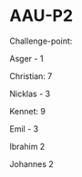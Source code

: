 # AAU-P2

Challenge-point:

Asger - 1

Christian: 7

Nicklas - 3

Kennet: 9

Emil - 3

Ibrahim  2

Johannes 2

